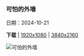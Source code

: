 ### 可怕的外墙

日期：2024-10-21

**下载**  |  [1920x1080](https://cn.bing.com/th?id=OHR.MonsterDoor_ZH-CN6613337019_1920x1080.jpg)  |  [3840x2160](https://cn.bing.com/th?id=OHR.MonsterDoor_ZH-CN6613337019_UHD.jpg)

![可怕的外墙](https://cn.bing.com/th?id=OHR.MonsterDoor_ZH-CN6613337019_1920x1080.jpg "祖卡里宫，罗马，意大利 (© Photon-Photos/Getty Images)")


